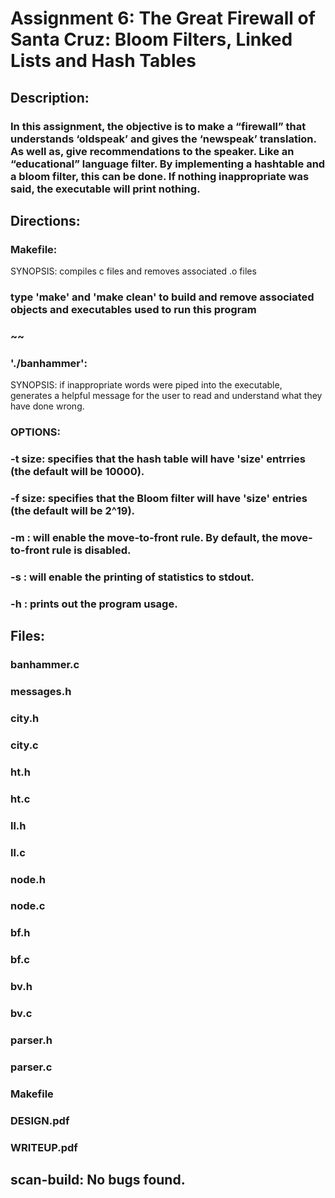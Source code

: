 # Assignment 6: The Great Firewall of Santa Cruz: Bloom Filters, Linked Lists and Hash Tables
## Description:
### In this assignment, the objective is to make a “firewall” that understands ‘oldspeak’ and gives the ‘newspeak’ translation. As well as, give recommendations to the speaker. Like an “educational” language filter. By implementing a hashtable and a bloom filter, this can be done. If nothing inappropriate was said, the executable will print nothing.
## Directions:
### Makefile:
SYNOPSIS: compiles c files and removes associated .o files
### type 'make' and 'make clean' to build and remove associated objects and executables used to run this program
### ~~
### './banhammer':
SYNOPSIS: if inappropriate words were piped into the executable, generates a helpful message for the user to read and understand what they have done wrong.
### OPTIONS:
### -t size: specifies that the hash table will have 'size' entrries (the default will be 10000).
### -f size: specifies that the Bloom filter will have 'size' entries (the default will be 2^19).
### -m     : will enable the move-to-front rule. By default, the move-to-front rule is disabled.
### -s     : will enable the printing of statistics to stdout.
### -h     : prints out the program usage.
## Files:
### banhammer.c
### messages.h
### city.h
### city.c
### ht.h
### ht.c
### ll.h
### ll.c
### node.h
### node.c
### bf.h
### bf.c
### bv.h
### bv.c
### parser.h
### parser.c
### Makefile
### DESIGN.pdf
### WRITEUP.pdf

## scan-build: No bugs found.
